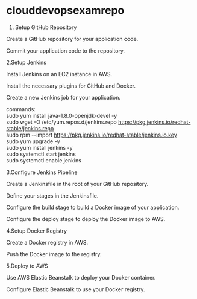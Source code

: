 # clouddevopsexamrepo

1. Setup GitHub Repository

  Create a GitHub repository for your application code.  
  
  Commit your application code to the repository.  
  
2.Setup Jenkins  

  Install Jenkins on an EC2 instance in AWS.
  
  Install the necessary plugins for GitHub and Docker.
  
  Create a new Jenkins job for your application.
  
  commands:   
  sudo yum install java-1.8.0-openjdk-devel -y  
  sudo wget -O /etc/yum.repos.d/jenkins.repo https://pkg.jenkins.io/redhat-stable/jenkins.repo   
  sudo rpm --import https://pkg.jenkins.io/redhat-stable/jenkins.io.key   
  sudo yum upgrade -y  
  sudo yum install jenkins -y   
  sudo systemctl start jenkins  
  sudo systemctl enable jenkins  
  
  
 3.Configure Jenkins Pipeline
 
  Create a Jenkinsfile in the root of your GitHub repository.
  
  Define your stages in the Jenkinsfile.
  
  Configure the build stage to build a Docker image of your application.
  
  Configure the deploy stage to deploy the Docker image to AWS.
  
4.Setup Docker Registry

  Create a Docker registry in AWS.
  
  Push the Docker image to the registry.
  
5.Deploy to AWS

  Use AWS Elastic Beanstalk to deploy your Docker container.
  
  Configure Elastic Beanstalk to use your Docker registry.
